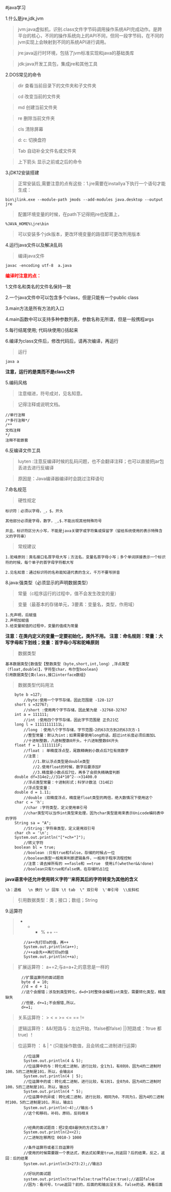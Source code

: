 #java学习

1.什么是jre,jdk,jvm

>jvm:java虚拟机，识别.class文件字节码调用操作系统API完成动作。是跨平台的核心，不同的操作系统向上的API不同，但同一段字节码，在不同的jvm实现上会映射到不同的系统API进行调用。

>jre:java运行时环境，包括了jvm标准实现和java的基础类库

>jdk:java开发工具包，集成jre和其他工具

2.DOS常见的命令

>dir 查看当前目录下的文件夹和子文件夹

>cd 改变当前的文件夹

>md 创建当前文件夹

>re 删除当前文件夹

>cls 清除屏幕

>d: c: 切换盘符

>Tab 自动补全文件名或文件夹

>上下箭头 显示之前或之后的命令

3.jDK12安装搭建

>正常安装后,需要注意的点有这些：1.jre需要在installya下执行一个语句才能生成：

```
bin\jlink.exe --module-path jmods --add-modules java.desktop --output jre
```

>配置环境变量的时候，在path下记得把jre也配置上，
```
%JAVA_HOME%\jre\bin
```

>可以安装多个jdk版本，更改环境变量的路径即可更改所用版本

4.运行java文件以及解决乱码

>编译java文件

```
javac -encoding utf-8  a.java
```
**<font color="red"> 编译时注意的点：</font>**

1.文件名和类名的文件名保持一致

2.一个java文件中可以包含多个class，但是只能有一个public class

3.main方法是所有方法的入口

4.main函数中可以支持多种参数列表，参数名称无所谓，但是一般携程args

5.每行结尾使用;  代码块使用{}括起来

6.编译为class文件后，修改代码后，请再次编译，再运行

>运行

```
java a
```
**注意，运行的是类而不是class文件**

5.编码风格

>注意缩进，符号成对，见名知意。

>记得注释或说明文档。

```
//单行注释
/*多行注释*/
/**
文档注释
*/
注释不能嵌套
```

6.反编译文件工具

>luyten   :注意反编译时候的乱码问题，也不会翻译注释；也可以直接把jar包丢进去进行反编译

>原因是：Java编译器编译时会跳过注释语句

7.命名规范

>硬性规定

```
标识符：必须以字母，_，$，开头

其他部分必须是字母，数字，_,$.不能出现其他特殊符号

并且，标识符区分大小写，不能是java关键字或字符集或保留字（留给系统使用的表示特殊含义的字符串）

```


>常规建议

```
1.驼峰原则：类名接口名首字母大写；方法名，变量名首字母小写；多个单词拼接表示一个标识符的时候，每个单子的首字母字符都大写

2.见名知意：通过标识符的名称能知道代表的含义，千万不要写拼音
```

8.java:强类型（必须显示的声明数据类型）

>常量（c程序运行的过程中，值不会发生改变的量）

>变量（最基本的存储单元，3要素：变量名，类型，作用域）

```
1.先声明，后赋值
2.声明加赋值
3.给变量赋值的过程中，变量的值成为常量
```
**注意：在类内定义的变量一定要初始化，类外不用。**
**注意：命名规则：常量：大写字母和下划线；变量：首字母小写和驼峰原则**

>数据类型

```
基本数据类型{数值型【整数类型（byte,short,int,long）,浮点类型（float,double）】，字符型char，布尔型boolean}
引用数据类型{类class,接口interface数组}
```
>数据类型代码用法

```
	byte b =127;
		//byte:使用一个字节存储，因此范围是 -128-127
	short s =32767;
		//short :使用两个字节存储，因此繁为是 -32768-32767
	int a = 111111;
		//int :使用四个字节存储，因此字节范围是 正负21亿
	long l = 11111111111L;
		//long ：使用八个字节存储，字节范围-2的63次方到2的63次方-1
		//整型常量：默认为int；如果需要使用long的话，超过int长度必须后面加L
		//十进制整数，八进制整数0开头，十六进制整数0X开头
	float f = 1.1111111F;
		//float : 单精度浮点型，尾数精确到小数点后7位有效数字
		//注意：
			//1.默认浮点类型是double类型
			//2.使用float的时候，数字后要添加F
			//3.精度是小数点后7位，再多了会损失精确度判断
	double df=314e2;//314*10^2-->31400.0
		//浮点类型常量：十进制形式；科学计数法（314E2）
		//浮点型变量：
	double d = 1.11;
		//double :双精度浮点，精度是float类型的两倍，绝大数情况下使用这个
	char c = 'h';
		//char :字符类型，定义使用单引号
		//char类型可以当作int类型来处理，因为char类型是用来表示Unicode编码表中的字符		
	String sa = "A";
		//String：字符串类型，定义是用双引号		
	char ch = '\n';
	System.out.println("["+ch+"]");
		//转义字符
	boolean bl = true;
		//boolean :只有true和false，存储的时候占一位
		//boolean类型一般用来判断逻辑条件，一般用于程序流程控制
		//注意：请去掉所有的 ==fasle和 ==true  使用if(whether&&!done)
		//boolean只有true和false俩，在存储时占1位

```

**java语言中还允许使用转义字符'\'来将其后的字符转变为其他的含义**

```
\b：退格   \n 换行 \r 回车 \t tab  \" 双引号  \'单引号  \\反斜杠
```


>引用数据类型：类；接口；数组；String

9.运算符

> + - * % ++ --

```
		//a++先打印a的值，再++
		System.out.println(a++);
		//++a会先++再打印a的值
		System.out.println(++a);
```

>扩展运算符： a+=2;与a=a+2;的意思是一样的
 
 ```
 		//扩展运算符的面试题目
		byte d = 10;
		//d = d + 1;
		//这个会报错；涉及到类型转化，d=d+1时整体会编程int类型，需要转化类型，精度缺失
		//但是，d+=1;不会报错,所以，
		d+=1;
```

>关系运算符： >    <   =   >=    <=    ==   !=

>逻辑运算符：  &&(短路与：左边开始，1false都false)   ||(短路或：1true 都true)   ！

>位运算符 ：   &  |   ^    (只能操作数值，且会转成二进制进行运算)

```
		//位运算
		System.out.println(4 & 5);
		//位运算中的与：转化成二进制，进行比较，全1为1，有0则0，因为4的二进制时100，5的二进制是101，所以，会输出4
		System.out.println(4 | 5);
		//位运算中的或：转化成二进制，进行比较，有1则1，全0为0，因为4的二进制时100，5的二进制是101，所以，输出5
		System.out.println(4 ^ 5);
		//位运算中的异或：转化成二进制，进行比较，相同为0，不同为1，因为4的二进制时100，5的二进制是101，所以，输出1
		System.out.println(~4);//输出-5
		//这个和移码，补码，原码，反码相关


		//经典的面试题目：把2变成8最快的方式怎么做？
		System.out.println(2<<2);
		//二进制左移两位 0010-》1000

		//条件运算符或者三目运算符
		//使用的时候需要跟一个表达式，表达式如果是true,则返回？后的结果，反之，返回：后的结果
		System.out.println(3>2?3:2);//输出3

		//好玩的面试题
		system.out.println(true?false:true?false:true);//返回false
		//因为：看问号，true返回？前的，后面的和输出没关系，false的话，再看后面

```
